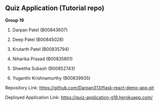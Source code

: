 ## Quiz Application (Tutorial repo)

**Group 19**

1. Darpan Patel (B00843607)

2. Deep Patel (B00845028)

3. Krutarth Patel (B00835794)

4. Niharika Prasad (B00835801)

5. Shwetha Subash (B00852743)

6. Yuganthi Krishnamurthy (B00839935)

Repository Link:
https://github.com/Darpan313/flask-react-demo-app.git

Deployed Application Link:
https://quiz-application-g19.herokuapp.com/
